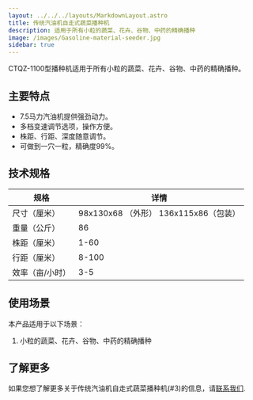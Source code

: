 ```yaml
---
layout: ../../../layouts/MarkdownLayout.astro
title: 传统汽油机自走式蔬菜播种机
description: 适用于所有小粒的蔬菜、花卉、谷物、中药的精确播种
image: /images/Gasoline-material-seeder.jpg
sidebar: true
---
```


CTQZ-1100型播种机适用于所有小粒的蔬菜、花卉、谷物、中药的精确播种。

## 主要特点

- 7.5马力汽油机提供强劲动力。
- 多档变速调节选项，操作方便。
- 株距、行距、深度随意调节。
- 可做到一穴一粒，精确度99%。

## 技术规格

<div class="styled-table">

| 规格 | 详情 |
|------|------|
| 尺寸（厘米） | 98x130x68 （外形） 136x115x86（包装）|
| 重量（公斤） | 86 |
| 株距（厘米） | 1-60 |
| 行距（厘米） | 8-100 |
| 效率（亩/小时） | 3-5 |

</div>

<div class="use-cases-section">
  <h2>使用场景</h2>
  <p>本产品适用于以下场景：</p>
  <ol>
    <li>小粒的蔬菜、花卉、谷物、中药的精确播种</li>
  </ol>
</div>


## 了解更多

如果您想了解更多关于传统汽油机自走式蔬菜播种机(#3)的信息，请[联系我们](/zh/contact).